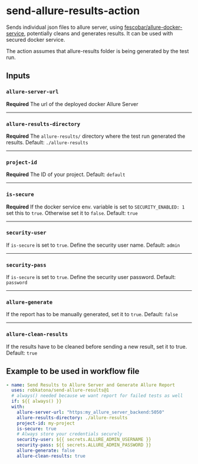 # send-allure-results-action

Sends individual json files to allure server, using [fescobar/allure-docker-service](https://github.com/fescobar/allure-docker-service), potentially cleans and generates results.
It can be used with secured docker service.

The action assumes that allure-results folder is being generated by the test run.

## Inputs

### `allure-server-url`

**Required** The url of the deployed docker Allure Server

---

### `allure-results-directory`

**Required** The `allure-results/` directory where the test run generated the results. Default: `./allure-results`

---

### `project-id`

**Required** The ID of your project. Default: `default`

---

### `is-secure`

**Required** If the docker service env. variable is set to `SECURITY_ENABLED: 1` set this to `true`. Otherwise set it to `false`. Default: `true`

---

### `security-user`

If `is-secure` is set to `true`. Define the security user name. Default: `admin`

---

### `security-pass`

If `is-secure` is set to `true`. Define the security user password. Default: `password`

---

### `allure-generate`

If the report has to be manually generated, set it to `true`. Default: `false`

---

### `allure-clean-results`

If the results have to be cleaned before sending a new result, set it to true. Default: `true`

## Example to be used in workflow file

```yml
- name: Send Results to Allure Server and Generate Allure Report
  uses: robkatona/send-allure-results@1
  # always() needed because we want report for failed tests as well
  if: ${{ always() }}
  with:
    allure-server-url: "https:my_allure_server_backend:5050"
    allure-results-directory: ./allure-results
    project-id: my-project
    is-secure: true
    # Always store your credentials securely
    security-user: ${{ secrets.ALLURE_ADMIN_USERNAME }}
    security-pass: ${{ secrets.ALLURE_ADMIN_PASSWORD }}
    allure-generate: false
    allure-clean-results: true
```
